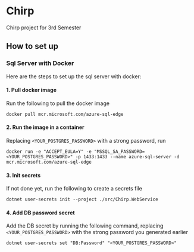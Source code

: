 # Chirp
Chirp project for 3rd Semester

## How to set up
### Sql Server with Docker
Here are the steps to set up the sql server with docker:

#### 1. Pull docker image

Run the following to pull the docker image

`docker pull mcr.microsoft.com/azure-sql-edge`


#### 2. Run the image in a container
Replacing `<YOUR_POSTGRES_PASSWORD>` with a strong password, run
```
docker run -e "ACCEPT_EULA=Y" -e "MSSQL_SA_PASSWORD=<YOUR_POSTGRES_PASSWORD>" -p 1433:1433 --name azure-sql-server -d mcr.microsoft.com/azure-sql-edge
```

#### 3. Init secrets
If not done yet, run the following to create a secrets file

`dotnet user-secrets init --project ./src/Chirp.WebService`

#### 4. Add DB password secret
Add the DB secret by running the following command, replacing `<YOUR_POSTGRES_PASSWORD>` with the strong password you generated earlier

`dotnet user-secrets set "DB:Password" "<YOUR_POSTGRES_PASSWORD>"`